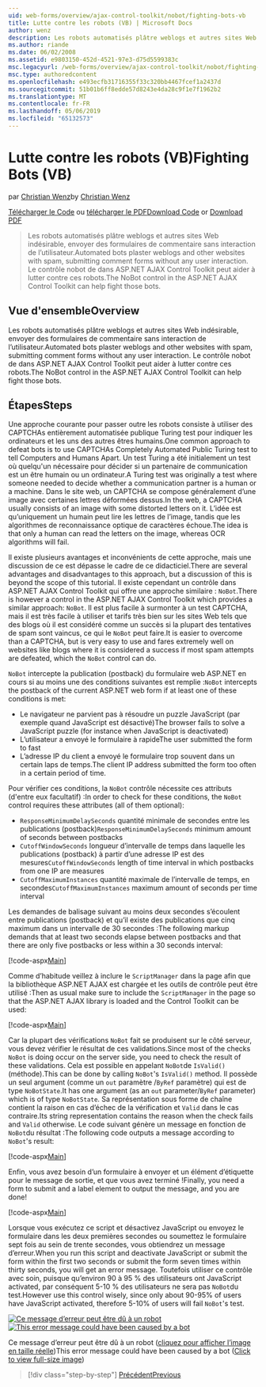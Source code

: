 ```yaml
---
uid: web-forms/overview/ajax-control-toolkit/nobot/fighting-bots-vb
title: Lutte contre les robots (VB) | Microsoft Docs
author: wenz
description: Les robots automatisés plâtre weblogs et autres sites Web indésirable, envoyer des formulaires de commentaire sans interaction de l’utilisateur. Le contrôle nobot de dans la Con AJAX ASP.NET...
ms.author: riande
ms.date: 06/02/2008
ms.assetid: e9803150-452d-4521-97e3-d75d5599383c
msc.legacyurl: /web-forms/overview/ajax-control-toolkit/nobot/fighting-bots-vb
msc.type: authoredcontent
ms.openlocfilehash: e493ecfb31716355f33c320bb4467fcef1a2437d
ms.sourcegitcommit: 51b01b6ff8edde57d8243e4da28c9f1e7f1962b2
ms.translationtype: MT
ms.contentlocale: fr-FR
ms.lasthandoff: 05/06/2019
ms.locfileid: "65132573"
---
```

# <a name="fighting-bots-vb"></a><span data-ttu-id="81aaf-104">Lutte contre les robots (VB)</span><span class="sxs-lookup"><span data-stu-id="81aaf-104">Fighting Bots (VB)</span></span>

<span data-ttu-id="81aaf-105">par [Christian Wenz](https://github.com/wenz)</span><span class="sxs-lookup"><span data-stu-id="81aaf-105">by [Christian Wenz](https://github.com/wenz)</span></span>

<span data-ttu-id="81aaf-106">[Télécharger le Code](http://download.microsoft.com/download/9/3/f/93f8daea-bebd-4821-833b-95205389c7d0/NoBot0.vb.zip) ou [télécharger le PDF](http://download.microsoft.com/download/b/6/a/b6ae89ee-df69-4c87-9bfb-ad1eb2b23373/nobot0VB.pdf)</span><span class="sxs-lookup"><span data-stu-id="81aaf-106">[Download Code](http://download.microsoft.com/download/9/3/f/93f8daea-bebd-4821-833b-95205389c7d0/NoBot0.vb.zip) or [Download PDF](http://download.microsoft.com/download/b/6/a/b6ae89ee-df69-4c87-9bfb-ad1eb2b23373/nobot0VB.pdf)</span></span>

> <span data-ttu-id="81aaf-107">Les robots automatisés plâtre weblogs et autres sites Web indésirable, envoyer des formulaires de commentaire sans interaction de l’utilisateur.</span><span class="sxs-lookup"><span data-stu-id="81aaf-107">Automated bots plaster weblogs and other websites with spam, submitting comment forms without any user interaction.</span></span> <span data-ttu-id="81aaf-108">Le contrôle nobot de dans ASP.NET AJAX Control Toolkit peut aider à lutter contre ces robots.</span><span class="sxs-lookup"><span data-stu-id="81aaf-108">The NoBot control in the ASP.NET AJAX Control Toolkit can help fight those bots.</span></span>

## <a name="overview"></a><span data-ttu-id="81aaf-109">Vue d'ensemble</span><span class="sxs-lookup"><span data-stu-id="81aaf-109">Overview</span></span>

<span data-ttu-id="81aaf-110">Les robots automatisés plâtre weblogs et autres sites Web indésirable, envoyer des formulaires de commentaire sans interaction de l’utilisateur.</span><span class="sxs-lookup"><span data-stu-id="81aaf-110">Automated bots plaster weblogs and other websites with spam, submitting comment forms without any user interaction.</span></span> <span data-ttu-id="81aaf-111">Le contrôle nobot de dans ASP.NET AJAX Control Toolkit peut aider à lutter contre ces robots.</span><span class="sxs-lookup"><span data-stu-id="81aaf-111">The NoBot control in the ASP.NET AJAX Control Toolkit can help fight those bots.</span></span>

## <a name="steps"></a><span data-ttu-id="81aaf-112">Étapes</span><span class="sxs-lookup"><span data-stu-id="81aaf-112">Steps</span></span>

<span data-ttu-id="81aaf-113">Une approche courante pour passer outre les robots consiste à utiliser des CAPTCHAs entièrement automatisée publique Turing test pour indiquer les ordinateurs et les uns des autres êtres humains.</span><span class="sxs-lookup"><span data-stu-id="81aaf-113">One common approach to defeat bots is to use CAPTCHAs Completely Automated Public Turing test to tell Computers and Humans Apart.</span></span> <span data-ttu-id="81aaf-114">Un test Turing a été initialement un test où quelqu'un nécessaire pour décider si un partenaire de communication est un être humain ou un ordinateur.</span><span class="sxs-lookup"><span data-stu-id="81aaf-114">A Turing test was originally a test where someone needed to decide whether a communication partner is a human or a machine.</span></span> <span data-ttu-id="81aaf-115">Dans le site web, un CAPTCHA se compose généralement d’une image avec certaines lettres déformées dessus.</span><span class="sxs-lookup"><span data-stu-id="81aaf-115">In the web, a CAPTCHA usually consists of an image with some distorted letters on it.</span></span> <span data-ttu-id="81aaf-116">L’idée est qu’uniquement un humain peut lire les lettres de l’image, tandis que les algorithmes de reconnaissance optique de caractères échoue.</span><span class="sxs-lookup"><span data-stu-id="81aaf-116">The idea is that only a human can read the letters on the image, whereas OCR algorithms will fail.</span></span>

<span data-ttu-id="81aaf-117">Il existe plusieurs avantages et inconvénients de cette approche, mais une discussion de ce est dépasse le cadre de ce didacticiel.</span><span class="sxs-lookup"><span data-stu-id="81aaf-117">There are several advantages and disadvantages to this approach, but a discussion of this is beyond the scope of this tutorial.</span></span> <span data-ttu-id="81aaf-118">Il existe cependant un contrôle dans ASP.NET AJAX Control Toolkit qui offre une approche similaire : `NoBot`.</span><span class="sxs-lookup"><span data-stu-id="81aaf-118">There is however a control in the ASP.NET AJAX Control Toolkit which provides a similar approach: `NoBot`.</span></span> <span data-ttu-id="81aaf-119">Il est plus facile à surmonter à un test CAPTCHA, mais il est très facile à utiliser et tarifs très bien sur les sites Web tels que des blogs où il est considéré comme un succès si la plupart des tentatives de spam sont vaincus, ce qui le `NoBot` peut faire.</span><span class="sxs-lookup"><span data-stu-id="81aaf-119">It is easier to overcome than a CAPTCHA, but is very easy to use and fares extremely well on websites like blogs where it is considered a success if most spam attempts are defeated, which the `NoBot` control can do.</span></span>

<span data-ttu-id="81aaf-120">`NoBot` intercepte la publication (postback) du formulaire web ASP.NET en cours si au moins une des conditions suivantes est remplie :</span><span class="sxs-lookup"><span data-stu-id="81aaf-120">`NoBot` intercepts the postback of the current ASP.NET web form if at least one of these conditions is met:</span></span>

- <span data-ttu-id="81aaf-121">Le navigateur ne parvient pas à résoudre un puzzle JavaScript (par exemple quand JavaScript est désactivé)</span><span class="sxs-lookup"><span data-stu-id="81aaf-121">The browser fails to solve a JavaScript puzzle (for instance when JavaScript is deactivated)</span></span>
- <span data-ttu-id="81aaf-122">L’utilisateur a envoyé le formulaire à rapide</span><span class="sxs-lookup"><span data-stu-id="81aaf-122">The user submitted the form to fast</span></span>
- <span data-ttu-id="81aaf-123">L’adresse IP du client a envoyé le formulaire trop souvent dans un certain laps de temps.</span><span class="sxs-lookup"><span data-stu-id="81aaf-123">The client IP address submitted the form too often in a certain period of time.</span></span>

<span data-ttu-id="81aaf-124">Pour vérifier ces conditions, la `NoBot` contrôle nécessite ces attributs (d'entre eux facultatif) :</span><span class="sxs-lookup"><span data-stu-id="81aaf-124">In order to check for these conditions, the `NoBot` control requires these attributes (all of them optional):</span></span>

- <span data-ttu-id="81aaf-125">`ResponseMinimumDelaySeconds` quantité minimale de secondes entre les publications (postback)</span><span class="sxs-lookup"><span data-stu-id="81aaf-125">`ResponseMinimumDelaySeconds` minimum amount of seconds between postbacks</span></span>
- <span data-ttu-id="81aaf-126">`CutoffWindowSeconds` longueur d’intervalle de temps dans laquelle les publications (postback) à partir d’une adresse IP est des mesures</span><span class="sxs-lookup"><span data-stu-id="81aaf-126">`CutoffWindowSeconds` length of time interval in which postbacks from one IP are measures</span></span>
- <span data-ttu-id="81aaf-127">`CutoffMaximumInstances` quantité maximale de l’intervalle de temps, en secondes</span><span class="sxs-lookup"><span data-stu-id="81aaf-127">`CutoffMaximumInstances` maximum amount of seconds per time interval</span></span>

<span data-ttu-id="81aaf-128">Les demandes de balisage suivant au moins deux secondes s’écoulent entre publications (postback) et qu’il existe des publications que cinq maximum dans un intervalle de 30 secondes :</span><span class="sxs-lookup"><span data-stu-id="81aaf-128">The following markup demands that at least two seconds elapse between postbacks and that there are only five postbacks or less within a 30 seconds interval:</span></span>

[!code-aspx[Main](fighting-bots-vb/samples/sample1.aspx)]

<span data-ttu-id="81aaf-129">Comme d’habitude veillez à inclure le `ScriptManager` dans la page afin que la bibliothèque ASP.NET AJAX est chargée et les outils de contrôle peut être utilisé :</span><span class="sxs-lookup"><span data-stu-id="81aaf-129">Then as usual make sure to include the `ScriptManager` in the page so that the ASP.NET AJAX library is loaded and the Control Toolkit can be used:</span></span>

[!code-aspx[Main](fighting-bots-vb/samples/sample2.aspx)]

<span data-ttu-id="81aaf-130">Car la plupart des vérifications `NoBot` fait se produisent sur le côté serveur, vous devez vérifier le résultat de ces validations.</span><span class="sxs-lookup"><span data-stu-id="81aaf-130">Since most of the checks `NoBot` is doing occur on the server side, you need to check the result of these validations.</span></span> <span data-ttu-id="81aaf-131">Cela est possible en appelant `NoBot`de `IsValid()` (méthode).</span><span class="sxs-lookup"><span data-stu-id="81aaf-131">This can be done by calling `NoBot`'s `IsValid()` method.</span></span> <span data-ttu-id="81aaf-132">Il possède un seul argument (comme un `out` paramètre /`ByRef` paramètre) qui est de type `NoBotState`.</span><span class="sxs-lookup"><span data-stu-id="81aaf-132">It has one argument (as an `out` parameter/`ByRef` parameter) which is of type `NoBotState`.</span></span> <span data-ttu-id="81aaf-133">Sa représentation sous forme de chaîne contient la raison en cas d’échec de la vérification et `Valid` dans le cas contraire.</span><span class="sxs-lookup"><span data-stu-id="81aaf-133">Its string representation contains the reason when the check fails and `Valid` otherwise.</span></span> <span data-ttu-id="81aaf-134">Le code suivant génère un message en fonction de `NoBot`du résultat :</span><span class="sxs-lookup"><span data-stu-id="81aaf-134">The following code outputs a message according to `NoBot`'s result:</span></span>

[!code-aspx[Main](fighting-bots-vb/samples/sample3.aspx)]

<span data-ttu-id="81aaf-135">Enfin, vous avez besoin d’un formulaire à envoyer et un élément d’étiquette pour le message de sortie, et que vous avez terminé !</span><span class="sxs-lookup"><span data-stu-id="81aaf-135">Finally, you need a form to submit and a label element to output the message, and you are done!</span></span>

[!code-aspx[Main](fighting-bots-vb/samples/sample4.aspx)]

<span data-ttu-id="81aaf-136">Lorsque vous exécutez ce script et désactivez JavaScript ou envoyez le formulaire dans les deux premières secondes ou soumettez le formulaire sept fois au sein de trente secondes, vous obtiendrez un message d’erreur.</span><span class="sxs-lookup"><span data-stu-id="81aaf-136">When you run this script and deactivate JavaScript or submit the form within the first two seconds or submit the form seven times within thirty seconds, you will get an error message.</span></span> <span data-ttu-id="81aaf-137">Toutefois utiliser ce contrôle avec soin, puisque qu’environ 90 à 95 % des utilisateurs ont JavaScript activated, par conséquent 5-10 % des utilisateurs ne sera pas `NoBot`du test.</span><span class="sxs-lookup"><span data-stu-id="81aaf-137">However use this control wisely, since only about 90-95% of users have JavaScript activated, therefore 5-10% of users will fail `NoBot`'s test.</span></span>

<span data-ttu-id="81aaf-138">[![Ce message d’erreur peut être dû à un robot](fighting-bots-vb/_static/image2.png)](fighting-bots-vb/_static/image1.png)</span><span class="sxs-lookup"><span data-stu-id="81aaf-138">[![This error message could have been caused by a bot](fighting-bots-vb/_static/image2.png)](fighting-bots-vb/_static/image1.png)</span></span>

<span data-ttu-id="81aaf-139">Ce message d’erreur peut être dû à un robot ([cliquez pour afficher l’image en taille réelle](fighting-bots-vb/_static/image3.png))</span><span class="sxs-lookup"><span data-stu-id="81aaf-139">This error message could have been caused by a bot ([Click to view full-size image](fighting-bots-vb/_static/image3.png))</span></span>

> [!div class="step-by-step"]
> [<span data-ttu-id="81aaf-140">Précédent</span><span class="sxs-lookup"><span data-stu-id="81aaf-140">Previous</span></span>](fighting-bots-cs.md)
